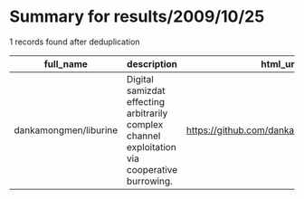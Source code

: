 
# Summary for results/2009/10/25
    
1 records found after deduplication

| full_name | description | html_url | matched_list | matched_count | pushed_at | size | stargazers_count | language | forks_count |
|-----------------------|------------------------------------------------------------------------------------------------|------------------------------------------|----------------|-----------------|---------------------------|--------|--------------------|------------|---------------|
| dankamongmen/liburine | Digital samizdat effecting arbitrarily complex channel exploitation via cooperative burrowing. | https://github.com/dankamongmen/liburine | ['exploit'] | 1 | 2009-10-25 07:41:39+00:00 | 72 | 9 | nan | 20 |
